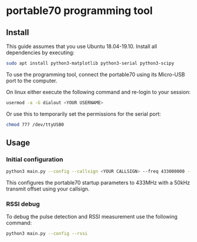 # portable70 programming tool

## Install

This guide assumes that you use Ubuntu 18.04-19.10.
Install all dependencies by executing:

```sh
sudo apt install python3-matplotlib python3-serial python3-scipy
```

To use the programming tool, connect the portable70 using its Micro-USB port to the computer.

On linux either execute the following command and re-login to your session:

```sh
usermod -a -G dialout <YOUR USERNAME>
```

Or use this to temporarily set the permissions for the serial port:

```sh
chmod 777 /dev/ttyUSB0
```

## Usage

### Initial configuration

```sh
python3 main.py --config --callsign <YOUR CALLSIGN> --freq 433000000 --offset 50000 --persist
```

This configures the portable70 startup parameters to 433MHz with a 50kHz transmit offset using your callsign.

### RSSI debug

To debug the pulse detection and RSSI measurement use the following command:

```sh
python3 main.py --config --rssi
```